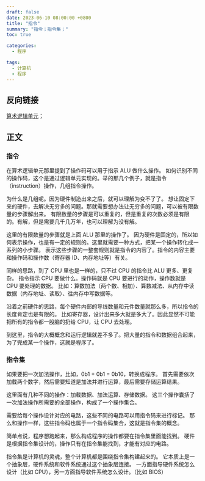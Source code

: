 ```yaml
---
draft: false
date: 2023-06-10 08:00:00 +0800
title: "指令"
summary: "指令；指令集；"
toc: true

categories:
  - 程序

tags:
  - 计算机
  - 程序
---
```


## 反向链接

[算术逻辑单元](/计算机/硬件/算术逻辑单元)；

## 正文

### 指令

在算术逻辑单元那里提到了操作码可以用于指示 ALU 做什么操作。
如何识别不同的操作码，这个是通过逻辑单元实现的。举的那几个例子，就是指令（instruction）操作，几组指令操作。

为什么是几组呢。因为硬件制造出来之后，就可以理解为变不了了。
想让固定下来的硬件，去解决无穷多的问题。那就需要想办法让无穷多的问题，可以被有限数量的步骤解出来。
有限数量的步骤是可以重复的，但是重复的次数必须是有限的。有解，但是需要几千几万年，也可以理解为没有解。

这里的有限数量的步骤就是上面 ALU 那里的操作了。
因为硬件是固定的，所以如何表示操作，也是有一定的规则的。这里就需要一种方式，把某一个操作转化成一系列的小步骤。
表示这些步骤的一整套规则就是指令的内容了。指令的内容主要和操作码和操作数（寄存器 ID、内存地址等）有关。

同样的思路，到了 CPU 里也是一样的，只不过 CPU 的指令比 ALU 更多、更复杂。
指令指示 CPU 要做什么。操作码就是 CPU 要进行的动作，操作数就是 CPU 要处理的数据。
比如：算数加法（两个数、相加）、算数减法、从内存中读数据（内存地址、读取）、往内存中写数据等。

沿着之前硬件的思路，每个硬件内部的导线数量和元件数量就那么多，所以指令的长度肯定也是有限的。
比如寄存器，设计出来多大就是多大了。因此显然不可能把所有的指令都一股脑的扔给 CPU，让 CPU 去处理。

到这里，指令的大概概念和运行逻辑就差不多了。把大量的指令和数据组合起来，为了完成某一个操作，这就是程序了。

### 指令集

如果要把一次加法操作，比如，0b1 + 0b1 = 0b10，转换成程序。
首先需要依次加载两个数字，然后需要知道是加法并进行运算，最后需要存储运算结果。

这里面有几种不同的操作：加载数据、加法运算、存储数据。
这三个操作囊括了一次加法操作所需要的全部操作，构成了一个操作集合。

需要给每个操作设计对应的电路，这些不同的电路可以用指令码来进行标记。
那么和操作一样，这些指令码也属于一个指令码集合，这就是指令集的概念。

简单点说，程序想跑起来，那么构成程序的操作都要在指令集里面能找到。
硬件是根据指令集设计的，操作只有在指令集能找到，才能有对应的电路。

指令集是计算机的灵魂，整个计算机都是围绕指令集构建起来的。
它本质上是一个抽象层，硬件系统和软件系统通过这个抽象层连接。
一方面指导硬件系统怎么设计（比如 CPU），另一方面指导软件系统怎么设计。（比如 BIOS）
